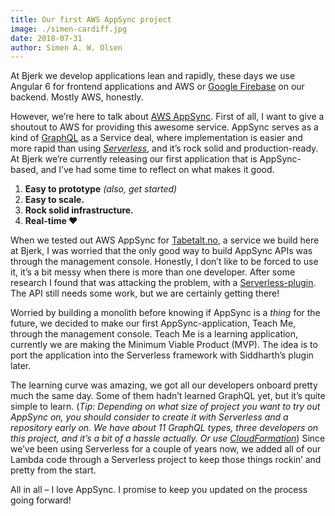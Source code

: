 ```yaml
---
title: Our first AWS AppSync project
image: ./simen-cardiff.jpg
date: 2018-07-31
author: Simen A. W. Olsen
---
```


At Bjerk we develop applications lean and rapidly, these days we use Angular 6
for frontend applications and AWS or
[Google Firebase](https://firebase.google.com/) on our backend. Mostly AWS,
honestly.

However, we’re here to talk about
[AWS AppSync](https://aws.amazon.com/appsync/). First of all, I want to give a
shoutout to AWS for providing this awesome service. AppSync serves as a kind of
[GraphQL](https://graphql.org/) as a Service deal, where implementation is
easier and more rapid than using [_Serverless_](https://serverless.com/), and
it’s rock solid and production-ready. At Bjerk we’re currently releasing our
first application that is AppSync-based, and I’ve had some time to reflect on
what makes it good.

1.  **Easy to prototype** _(also, get started)_
2.  **Easy to scale.**
3.  **Rock solid infrastructure.**
4.  **Real-time ❤️**

When we tested out AWS AppSync for [Tabetalt.no](http://tabetalt.no/), a service
we build here at Bjerk, I was worried that the only good way to build AppSync
APIs was through the management console. Honestly, I don’t like to be forced to
use it, it’s a bit messy when there is more than one developer. After some
research I found that was attacking the problem, with a
[Serverless-plugin](https://github.com/sid88in/serverless-appsync-plugin). The
API still needs some work, but we are certainly getting there!

Worried by building a monolith before knowing if AppSync is a _thing_ for the
future, we decided to make our first AppSync-application, Teach Me, through the
management console. Teach Me is a learning application, currently we are making
the Minimum Viable Product (MVP). The idea is to port the application into the
Serverless framework with Siddharth’s plugin later.

The learning curve was amazing, we got all our developers onboard pretty much
the same day. Some of them hadn’t learned GraphQL yet, but it’s quite simple to
learn. (_Tip: Depending on what size of project you want to try out AppSync on,
you should consider to create it with Serverless and a repository early on. We
have about 11 GraphQL types, three developers on this project, and it’s a bit of
a hassle actually. Or use_
[_CloudFormation_](https://read.acloud.guru/deploy-an-aws-appsync-graphql-api-with-amazon-cloudformation-9a783fdd8491))
Since we’ve been using Serverless for a couple of years now, we added all of our
Lambda code through a Serverless project to keep those things rockin’ and pretty
from the start.

All in all – I love AppSync. I promise to keep you updated on the process going
forward!

